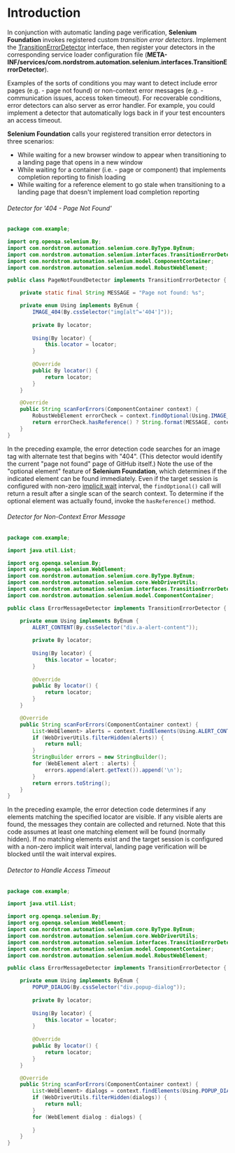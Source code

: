 # Introduction

In conjunction with automatic landing page verification, **Selenium Foundation** invokes registered custom _transition error detectors_. Implement the [TransitionErrorDetector](https://github.com/Nordstrom/Selenium-Foundation/blob/master/src/main/java/com/nordstrom/automation/selenium/interfaces/TransitionErrorDetector.java) interface, then register your detectors in the corresponding service loader configuration file (**META-INF/services/com.nordstrom.automation.selenium.interfaces.TransitionErrorDetector**).

Examples of the sorts of conditions you may want to detect include error pages (e.g. - page not found) or non-context error messages (e.g. - communication issues, access token timeout). For recoverable conditions, error detectors can also server as error handler. For example, you could implement a detector that automatically logs back in if your test encounters an access timeout.

**Selenium Foundation** calls your registered transition error detectors in three scenarios:

* While waiting for a new browser window to appear when transitioning to a landing page that opens in a new window
* While waiting for a container (i.e. - page or component) that implements completion reporting to finish loading
* While waiting for a reference element to go stale when transitioning to a landing page that doesn't implement load completion reporting

###### Detector for '404 - Page Not Found'
```java
package com.example;

import org.openqa.selenium.By;
import com.nordstrom.automation.selenium.core.ByType.ByEnum;
import com.nordstrom.automation.selenium.interfaces.TransitionErrorDetector;
import com.nordstrom.automation.selenium.model.ComponentContainer;
import com.nordstrom.automation.selenium.model.RobustWebElement;

public class PageNotFoundDetector implements TransitionErrorDetector {

    private static final String MESSAGE = "Page not found: %s";

    private enum Using implements ByEnum {
        IMAGE_404(By.cssSelector("img[alt^='404']"));
        
        private By locator;
        
        Using(By locator) {
            this.locator = locator;
        }
        
        @Override
        public By locator() {
            return locator;
        }
    }

    @Override
    public String scanForErrors(ComponentContainer context) {
        RobustWebElement errorCheck = context.findOptional(Using.IMAGE_404);
        return errorCheck.hasReference() ? String.format(MESSAGE, context.getDriver().getCurrentUrl()) : null;
    }
}
```

In the preceding example, the error detection code searches for an image tag with alternate test that begins with "404". (This detector would identify the current "page not found" page of GitHub itself.) Note the use of the "optional element" feature of **Selenium Foundation**, which determines if the indicated element can be found immediately. Even if the target session is configured with non-zero [implicit wait](https://www.selenium.dev/documentation/en/webdriver/waits/#implicit-wait) interval, the `findOptional()` call will return a result after a single scan of the search context. To determine if the optional element was actually found, invoke the `hasReference()` method.

###### Detector for Non-Context Error Message
```java
package com.example;

import java.util.List;

import org.openqa.selenium.By;
import org.openqa.selenium.WebElement;
import com.nordstrom.automation.selenium.core.ByType.ByEnum;
import com.nordstrom.automation.selenium.core.WebDriverUtils;
import com.nordstrom.automation.selenium.interfaces.TransitionErrorDetector;
import com.nordstrom.automation.selenium.model.ComponentContainer;

public class ErrorMessageDetector implements TransitionErrorDetector {

    private enum Using implements ByEnum {
        ALERT_CONTENT(By.cssSelector("div.a-alert-content"));
        
        private By locator;
        
        Using(By locator) {
            this.locator = locator;
        }
        
        @Override
        public By locator() {
            return locator;
        }
    }

    @Override
    public String scanForErrors(ComponentContainer context) {
        List<WebElement> alerts = context.findElements(Using.ALERT_CONTENT);
        if (WebDriverUtils.filterHidden(alerts)) {
            return null;
        }
        StringBuilder errors = new StringBuilder();
        for (WebElement alert : alerts) {
            errors.append(alert.getText()).append('\n');
        }
        return errors.toString();
    }
}
```

In the preceding example, the error detection code determines if any elements matching the specified locator are visible. If any visible alerts are found, the messages they contain are collected and returned. Note that this code assumes at least one matching element will be found (normally hidden). If no matching elements exist and the target session is configured with a non-zero implicit wait interval, landing page verification will be blocked until the wait interval expires.

###### Detector to Handle Access Timeout
```java
package com.example;

import java.util.List;

import org.openqa.selenium.By;
import org.openqa.selenium.WebElement;
import com.nordstrom.automation.selenium.core.ByType.ByEnum;
import com.nordstrom.automation.selenium.core.WebDriverUtils;
import com.nordstrom.automation.selenium.interfaces.TransitionErrorDetector;
import com.nordstrom.automation.selenium.model.ComponentContainer;
import com.nordstrom.automation.selenium.model.RobustWebElement;

public class ErrorMessageDetector implements TransitionErrorDetector {

    private enum Using implements ByEnum {
        POPUP_DIALOG(By.cssSelector("div.popup-dialog"));
        
        private By locator;
        
        Using(By locator) {
            this.locator = locator;
        }
        
        @Override
        public By locator() {
            return locator;
        }
    }

    @Override
    public String scanForErrors(ComponentContainer context) {
        List<WebElement> dialogs = context.findElements(Using.POPUP_DIALOG);
        if (WebDriverUtils.filterHidden(dialogs)) {
            return null;
        }
        for (WebElement dialog : dialogs) {
            
        }
    }
}
```
